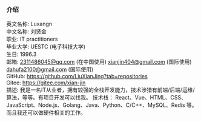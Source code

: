 <div className="about-me-container">
        <h3>介绍</h3>
        <div className="infomation">
            <div className="item">
                <span className="label">
                    英文名称: 
                </span>
                <span className="value">
                    Luxangn
                </span>
            </div>
            <div className="item">
                <span className="label">
                    中文名称: 
                </span>
                <span className="value">
                    刘贤金
                </span>
            </div>
            <div className="item">
                <span className="label">
                    职业: 
                </span>
                <span className="value">
                    IT practitioners
                </span>
            </div>
            <div className="item">
                <span className="label">
                    毕业大学: 
                </span>
                <span className="value">
                    UESTC (电子科技大学)
                </span>
            </div>
            <div className="item">
                <span className="label">
                    生日: 
                </span>
                <span className="value">
                    1996.3
                </span>
            </div>
            <div className="item">
                <span className="label">
                    邮箱: 
                </span>
                <span className="value">
                    <Space split={', '}>
                        <span><a href="mailto:2311486045@qq.com">2311486045@qq.com</a> (在中国使用)</span>
                        <span><a href="mailto:xianjin404@gmail.com">xianjin404@gmail.com</a> (国际使用)</span>
                        <span><a href="mailto:dahufa2100@gmail.com">dahufa2100@gmail.com</a> (国际使用)</span>
                    </Space>
                </span>
            </div>
            <div className="item">
                <span className="label">
                    GitHub: 
                </span>
                <span className="value">
                    <a href="https://github.com/LiuXianJing?tab=repositories">
                        https://github.com/LiuXianJing?tab=repositories
                    </a>
                </span>
            </div>
            <div className="item">
                <span className="label">
                    Gitee: 
                </span>
                <span className="value">
                    <a href="https://gitee.com/xian-jin">
                        https://gitee.com/xian-jin
                    </a>
                </span>
            </div>
            <div className="item">
                <span className="label">
                    描述: 
                </span>
                <span className="value">
                    我是一名IT从业者，拥有较强的全栈开发能力，技术涉猎有前端/后端/运维/算法，等等。有项目开发可以找我。
                    技术栈：
                    React、Vue、HTML、CSS、JavaScript、Node.js、Golang、Java、Python、C/C++、MySQL、Redis 等。
                    而且我还可以做硬件相关的工作。
                </span>
            </div>
        </div>
    </div>